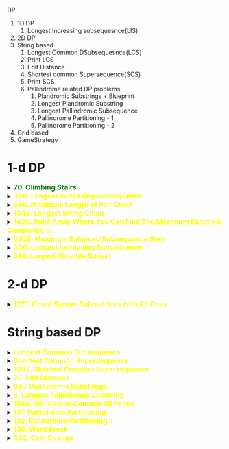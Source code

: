 DP

1. 1D DP
   1. Longest Increasing subsequesnce(LIS)
2. 2D DP
3. String based
   1. Longest Common DSubsequesnce(LCS)
   2. Print LCS
   3. Edit Distance
   4. Shortest common Supersequence(SCS)
   5. Print SCS
   6. Pallindrome related DP problems
      1. Plandromic Substrings + Blueprint
      2. Longest Plandromic Substring
      3. Longest Pallindromic Subsequence
      4. Pallindrome Partitioning - 1
      5. Pallindrome Partitioning - 2
4. Grid based
5. GameStrategy



# 1-d DP



<details id="70. Climbing Stairs">
<summary> 
<span style="color:green;font-size:16px;font-weight:bold">70. Climbing Stairs 
</span></summary>
You are climbing a staircase. It takes n steps to reach the top.

Each time you can either climb 1 or 2 steps. In how many distinct ways can you climb to the top?

 

Example 1:

Input: n = 2
Output: 2
Explanation: There are two ways to climb to the top.
1. 1 step + 1 step
2. 2 steps
Example 2:

Input: n = 3
Output: 3
Explanation: There are three ways to climb to the top.
1. 1 step + 1 step + 1 step
2. 1 step + 2 steps
3. 2 steps + 1 step
 

Constraints:

1 <= n <= 45


```java
// Bottom-up
class Solution {

    public int climbStairs(int n) {
        int[] dp = new int[n + 1];
        dp[0] = 1;
        dp[1] = 1;

        for (int i = 2; i < n + 1; i++) {
            dp[i] = dp[i - 1] + dp[i - 2];
        }
        return dp[n];
    }
}

```
```java
// Top down with memo[]
class Solution {

    public int climbStairs(int n) {
        int[] memo = new int[n + 1];
        Arrays.fill(memo, -1);
        // To reach n we can take 1 step from n-1 or 2 steps from n-2.
        return climbStairs(n - 1, memo) + climbStairs(n - 2, memo);
    }

    private int climbStairs(int n, int[] memo) {
        if (n < 0) return 0;
        if (n == 0 || n == 1) {
            memo[n] = 1;
            return memo[n];
        }
        if (memo[n] != -1) return memo[n];

        memo[n] = climbStairs(n - 1, memo) + climbStairs(n - 2, memo);
        return memo[n];
    }
}
```
</details>



<details id="300. Longest Increasing Subsequence">
<summary> 
<span style="color:yellow;font-size:16px;font-weight:bold">300. Longest Increasing Subsequence 
</span>
</summary>

https://leetcode.com/problems/longest-increasing-subsequence/description/


Given an integer array nums, return the length of the longest strictly increasing 
subsequence
.

 

Example 1:

Input: nums = [10,9,2,5,3,7,101,18]
Output: 4
Explanation: The longest increasing subsequence is [2,3,7,101], therefore the length is 4.
Example 2:

Input: nums = [0,1,0,3,2,3]
Output: 4
Example 3:

Input: nums = [7,7,7,7,7,7,7]
Output: 1
 

Constraints:

1 <= nums.length <= 2500
-104 <= nums[i] <= 104
 

Follow up: Can you come up with an algorithm that runs in O(n log(n)) time complexity?


```java
//Approach-1 (TopDown: Recur+Memo) 
//T.C : O(n*n)
class Solution {
    private int n;
    private int[][] t;

    public int lis(int[] nums, int prevIdx, int currIdx) {
        if (currIdx == n)
            return 0;

        if (prevIdx != -1 && t[prevIdx][currIdx] != -1)
            return t[prevIdx][currIdx];

        int taken = 0;
        if (prevIdx == -1 || nums[currIdx] > nums[prevIdx])
            taken = 1 + lis(nums, currIdx, currIdx + 1);

        int notTaken = lis(nums, prevIdx, currIdx + 1);

        if (prevIdx != -1)
            t[prevIdx][currIdx] = Math.max(taken, notTaken);

        return Math.max(taken, notTaken);
    }

    public int lengthOfLIS(int[] nums) {
        t = new int[2501][2501];
        for (int[] row : t) {
            Arrays.fill(row, -1);
        }

        n = nums.length;
        return lis(nums, -1, 0);
    }
}


//Approach-2 (Bottom Up)
//T.C : O(n^2)
class Solution {
    public int lengthOfLIS(int[] nums) {
        int n = nums.length;

        int[] t = new int[n];
        Arrays.fill(t,1);
    
        int maxLIS = 1;
        
        for(int i = 1; i < n; i++){
            for(int j = 0; j < i; j++){
                if(nums[j] < nums[i]) {
                    t[i] = Math.max(t[i], t[j] + 1);
                    maxLIS = Math.max(maxLIS, t[i]);
                }
            }
        }

        return maxLIS;
    }
}


//Approacj-4 (Using concept of Patience Sorting (O(nlogn))
//T.C : O(nlogn)
//S.C : O(n)
class Solution {
    public int lengthOfLIS(int[] nums) {
        int n = nums.length;
        List<Integer> sorted = new ArrayList<>();

        for (int i = 0; i < n; i++) {
            /*
                Why lower bound?
                We want an increasing subsequence, and hence
                we want to eliminate the duplicates as well.
                lower_bound returns the index of "next greater or equal to."
            */
            int index = binarySearch(sorted, nums[i]);

            if (index == sorted.size())
                sorted.add(nums[i]); // greatest: so insert it
            else
                sorted.set(index, nums[i]); // replace
        }

        return sorted.size();
    }

    private int binarySearch(List<Integer> sorted, int target) {
        int left = 0, right = sorted.size();
        int result = sorted.size();
        
        while (left < right) {
            int mid = left + (right - left) / 2;
            
            if (sorted.get(mid) < target) {
                left = mid + 1;
            } else {
                result = mid;
                right = mid;
            }
        }
        return result;
    }
}

	
//Approach-5 (Using same code of Leetcode-2926(Maximum Balanced Subsequence Sum) (YouTube - https://www.youtube.com/watch?v=JrG4tbq6efg)
//T.C : O(nlogn)
//S.C : O(n)
class Solution {
    public int lengthOfLIS(int[] nums) {
        int n = nums.length;
        TreeMap<Integer, Integer> mp = new TreeMap<>();
        int ans = 0;

        for (int i = 0; i < n; i++) {
            int len = 1;

            Integer key = mp.lowerKey(nums[i]);
            if (key != null) {
                len += mp.get(key);
            }

            mp.put(nums[i], Math.max(mp.getOrDefault(nums[i], 0), len));

            key = mp.higherKey(nums[i]);
            while (key != null && mp.get(key) <= len) {
                mp.remove(key);
                key = mp.higherKey(nums[i]);
            }

            ans = Math.max(ans, len);
        }

        return ans;
    }
}

```


</details>

<details id="646. Maximum Length of Pair Chain">
<summary> 
<span style="color:yellow;font-size:16px;font-weight:bold">646. Maximum Length of Pair Chain 
</span>
</summary>

https://leetcode.com/problems/maximum-length-of-pair-chain/description/


You are given an array of n pairs pairs where pairs[i] = [lefti, righti] and lefti < righti.

A pair p2 = [c, d] follows a pair p1 = [a, b] if b < c. A chain of pairs can be formed in this fashion.

Return the length longest chain which can be formed.

You do not need to use up all the given intervals. You can select pairs in any order.

 

Example 1:

Input: pairs = [[1,2],[2,3],[3,4]]
Output: 2
Explanation: The longest chain is [1,2] -> [3,4].
Example 2:

Input: pairs = [[1,2],[7,8],[4,5]]
Output: 3
Explanation: The longest chain is [1,2] -> [4,5] -> [7,8].
 

Constraints:

n == pairs.length
1 <= n <= 1000
-1000 <= lefti < righti <= 1000

```java
// Recursive + momo

class Solution {
    private int n;
    private int[][] memo = new int[1001][1001];

    private int lis(List<int[]> pairs, int prevIdx, int currIdx) {
        if (currIdx == n) return 0;

        if (prevIdx != -1 && memo[prevIdx][currIdx] != -1) {
            return memo[prevIdx][currIdx];
        }

        int taken = 0;
        if (prevIdx == -1 || pairs.get(currIdx)[0] > pairs.get(prevIdx)[1]) {
            taken = 1 + lis(pairs, currIdx, currIdx + 1);
        }

        int notTaken = lis(pairs, prevIdx, currIdx + 1);

        if (prevIdx != -1) {
            memo[prevIdx][currIdx] = Math.max(taken, notTaken);
        }

        return Math.max(taken, notTaken);
    }

    public int findLongestChain(int[][] pairs) {
        for (int[] row : memo) {
            Arrays.fill(row, -1);
        }
        n = pairs.length;
        Arrays.sort(pairs, (a, b) -> Integer.compare(a[0], b[0])); // Sorting pairs by first element
        return lis(Arrays.asList(pairs), -1, 0);
    }
}






// Bottomup

import java.util.Arrays;

class Solution {
    public int findLongestChain(int[][] pairs) {
        int n = pairs.length;
        Arrays.sort(pairs, (a, b) -> Integer.compare(a[0], b[0])); // Sorting pairs by first element
        
        int[] dp = new int[n];
        Arrays.fill(dp, 1); // Each pair can at least form a chain of length 1
        int maxLen = 1;

        for (int i = 1; i < n; i++) {
            for (int j = 0; j < i; j++) {
                if (pairs[j][1] < pairs[i][0]) {
                    dp[i] = Math.max(dp[i], dp[j] + 1);
                    maxLen = Math.max(maxLen, dp[i]);
                }
            }
        }

        return maxLen;
    }
}


```

</details>





<details id="1048. Longest String Chain">
<summary> 
<span style="color:yellow;font-size:16px;font-weight:bold">1048. Longest String Chain 
</span>
</summary>

https://leetcode.com/problems/longest-string-chain/description/

You are given an array of words where each word consists of lowercase English letters.

wordA is a predecessor of wordB if and only if we can insert exactly one letter anywhere in wordA without changing the order of the other characters to make it equal to wordB.

For example, "abc" is a predecessor of "abac", while "cba" is not a predecessor of "bcad".
A word chain is a sequence of words [word1, word2, ..., wordk] with k >= 1, where word1 is a predecessor of word2, word2 is a predecessor of word3, and so on. A single word is trivially a word chain with k == 1.

Return the length of the longest possible word chain with words chosen from the given list of words.

 

Example 1:

Input: words = ["a","b","ba","bca","bda","bdca"]
Output: 4
Explanation: One of the longest word chains is ["a","ba","bda","bdca"].
Example 2:

Input: words = ["xbc","pcxbcf","xb","cxbc","pcxbc"]
Output: 5
Explanation: All the words can be put in a word chain ["xb", "xbc", "cxbc", "pcxbc", "pcxbcf"].
Example 3:

Input: words = ["abcd","dbqca"]
Output: 1
Explanation: The trivial word chain ["abcd"] is one of the longest word chains.
["abcd","dbqca"] is not a valid word chain because the ordering of the letters is changed.
 

Constraints:

1 <= words.length <= 1000
1 <= words[i].length <= 16
words[i] only consists of lowercase English letters.

```java
//Approach-1 (Using Simple LIS recursion+memo) - We sort it in the beginning to get words ordered in ascending order based on length
//T.C : O(n*n*n)
class Solution {
    int n;
    int[][] t = new int[1001][1001];

    boolean predecessor(String prev, String curr) {
        int M = prev.length();
        int N = curr.length();

        if (M >= N || N - M != 1)
            return false;

        int i = 0, j = 0;
        while (i < M && j < N) {
            if (prev.charAt(i) == curr.charAt(j)) {
                i++;
            }
            j++;
        }
        return i == M;
    }

    int lis(String[] words, int prevIdx, int currIdx) {
        if (currIdx == n)
            return 0;

        if (prevIdx != -1 && t[prevIdx][currIdx] != -1)
            return t[prevIdx][currIdx];

        int taken = 0;
        if (prevIdx == -1 || predecessor(words[prevIdx], words[currIdx]))
            taken = 1 + lis(words, currIdx, currIdx + 1);

        int notTaken = lis(words, prevIdx, currIdx + 1);

        if (prevIdx != -1)
            t[prevIdx][currIdx] = Math.max(taken, notTaken);

        return Math.max(taken, notTaken);
    }

    int longestStrChain(String[] words) {
        for(int i = 0; i < 1000; i++) {
            for(int j = 0; j < 1000; j++) {
                t[i][j] = -1;
            }
        }
        
        n = words.length;
        Arrays.sort(words, (s1, s2) -> Integer.compare(s1.length(), s2.length())); 
        // You can select pairs in any order.
        return lis(words, -1, 0);
    }
}

//Approach-2 (Using Simple LIS Bottom Up) - We sort it in the beginning to get words ordered in ascending order based on length
//T.C : O(n*n*n)
class Solution {

    public int longestStrChain(String[] words) {
        int n = words.length;
        Arrays.sort(words, (s1, s2) -> Integer.compare(s1.length(), s2.length()));

        int[] t = new int[n];
        Arrays.fill(t, 1);
        int maxL = 1;

        for (int i = 0; i < n; i++) {
            for (int j = 0; j < i; j++) {

                if (predecessor(words[j], words[i])) {
                    t[i] = Math.max(t[i], t[j] + 1);
                    maxL = Math.max(maxL, t[i]);
                }
            }
        }

        return maxL;
    }
        
    public boolean predecessor(String prev, String curr) {
        int M = prev.length();
        int N = curr.length();

        if (M >= N || N - M != 1)
            return false;

        int i = 0, j = 0;
        while (i < M && j < N) {
            if (prev.charAt(i) == curr.charAt(j)) {
                i++;
            }
            j++;
        }
        return i == M;
    }

}

```

</details>


<details id="1420. Build Array Where You Can Find The Maximum Exactly K Comparisons">
<summary> 
<span style="color:yellow;font-size:16px;font-weight:bold">1420. Build Array Where You Can Find The Maximum Exactly K Comparisons 
</span>
</summary>
</details>







<details id="2926. Maximum Balanced Subsequence Sum">
<summary> 
<span style="color:yellow;font-size:16px;font-weight:bold">2926. Maximum Balanced Subsequence Sum 
</span>
</summary>


https://leetcode.com/problems/maximum-balanced-subsequence-sum/description/


You are given a 0-indexed integer array nums.

A subsequence of nums having length k and consisting of indices i0 < i1 < ... < ik-1 is balanced if the following holds:

nums[ij] - nums[ij-1] >= ij - ij-1, for every j in the range [1, k - 1].
A subsequence of nums having length 1 is considered balanced.

Return an integer denoting the maximum possible sum of elements in a balanced subsequence of nums.

A subsequence of an array is a new non-empty array that is formed from the original array by deleting some (possibly none) of the elements without disturbing the relative positions of the remaining elements.

 

Example 1:

Input: nums = [3,3,5,6]
Output: 14
Explanation: In this example, the subsequence [3,5,6] consisting of indices 0, 2, and 3 can be selected.
nums[2] - nums[0] >= 2 - 0.
nums[3] - nums[2] >= 3 - 2.
Hence, it is a balanced subsequence, and its sum is the maximum among the balanced subsequences of nums.
The subsequence consisting of indices 1, 2, and 3 is also valid.
It can be shown that it is not possible to get a balanced subsequence with a sum greater than 14.
Example 2:

Input: nums = [5,-1,-3,8]
Output: 13
Explanation: In this example, the subsequence [5,8] consisting of indices 0 and 3 can be selected.
nums[3] - nums[0] >= 3 - 0.
Hence, it is a balanced subsequence, and its sum is the maximum among the balanced subsequences of nums.
It can be shown that it is not possible to get a balanced subsequence with a sum greater than 13.
Example 3:

Input: nums = [-2,-1]
Output: -1
Explanation: In this example, the subsequence [-1] can be selected.
It is a balanced subsequence, and its sum is the maximum among the balanced subsequences of nums.



```java
//Approach-1 (Using LIS) - Recursion (TLE) ---> 316 / 345 testcases passed
//T.C : O(n^2) - prev index for every i
public class Solution {
    private Map<String, Long> memo = new HashMap<>();

    public long solve(int i, int prev, int[] nums) {
        if (i >= nums.length) {
            return 0;
        }

        String key = i + "_" + prev;
        if (memo.containsKey(key)) {
            return memo.get(key);
        }

        long taken = Integer.MIN_VALUE;

        if (prev == -1 || nums[i] - i >= nums[prev] - prev) {
            taken = nums[i] + solve(i + 1, i, nums);
        }

        long notTaken = solve(i + 1, prev, nums);
        long result = Math.max(taken, notTaken);
        memo.put(key, result);

        return result;
    }

    public long maxBalancedSubsequenceSum(int[] nums) {
        boolean allNegative = true;
        long maxEl = Integer.MIN_VALUE;
        memo.clear();

        for (int x : nums) {
            maxEl = Math.max(maxEl, x);
            if (x >= 0) {
                allNegative = false;
            }
        }

        if (allNegative) {
            return maxEl;
        }

        return solve(0, -1, nums);
    }
}



//Approach-2 (Using LIS Bottom Up) - TLE (341/345 Test cases passed)
//Time : O(n^2)
class Solution {
    public long maxBalancedSubsequenceSum(int[] nums) {
        int n = nums.length;
        
        int maxEl = Arrays.stream(nums).max().getAsInt();
        if(maxEl <= 0) {
            return maxEl;
        }

        long[] t = new long[n];
        for(int i = 0; i < n; i++) {
            t[i] = nums[i];
        }

        long maxSum = Integer.MIN_VALUE;
        for(int i = 0; i < n; i++) {
            for(int j = 0; j < i; j++) {
                if(nums[i] - i >= nums[j] - j) {
                    t[i] = Math.max(t[i], t[j] + nums[i]);
                    maxSum = Math.max(maxSum, t[i]);
                }
            }
        }

        return maxSum > maxEl ? maxSum : maxEl;
    }
}


//Approach-3 (Using Optimal LIS - Similar to Patience Sorting) - Accepted
//Time : O(nlogn)
class Solution {
    public long maxBalancedSubsequenceSum(int[] nums) {
        int n = nums.length;
        int [] arr = new int[n];
        for(int i = 0; i<n; i++){
            arr[i] = nums[i]-i;
        }
        TreeMap<Integer, Long> map = new TreeMap<>();
        long ans = Integer.MIN_VALUE;
        for(int i = 0; i<n; i++){
            if(nums[i]<=0){
                ans = Math.max(ans, nums[i]);
            }
            else{
                long temp = nums[i];
                if(map.floorKey(arr[i])!=null){
                    temp += map.get(map.floorKey(arr[i]));
                }
                while(map.ceilingKey(arr[i])!=null && map.get(map.ceilingKey(arr[i]))<temp){
                    map.remove(map.ceilingKey(arr[i]));
                }
                if(map.floorKey(arr[i])==null || map.get(map.floorKey(arr[i]))<temp){
                    map.put(arr[i], temp);
                }
                ans = Math.max(ans, temp);
            }
        }
        return ans;
    }
}

```
</details>








<details id="300. Longest Increasing Subsequence">
<summary> 
<span style="color:yellow;font-size:16px;font-weight:bold">300. Longest Increasing Subsequence 
</span>
</summary>

https://leetcode.com/problems/longest-increasing-subsequence/description/

Given an integer array nums, return the length of the longest strictly increasing 
subsequence
.

 

Example 1:

Input: nums = [10,9,2,5,3,7,101,18]
Output: 4
Explanation: The longest increasing subsequence is [2,3,7,101], therefore the length is 4.
Example 2:

Input: nums = [0,1,0,3,2,3]
Output: 4
Example 3:

Input: nums = [7,7,7,7,7,7,7]
Output: 1
 

Constraints:

1 <= nums.length <= 2500
-104 <= nums[i] <= 104
 

Follow up: Can you come up with an algorithm that runs in O(n log(n)) time complexity?

```java
//Approach-1 (TopDown: Recur+Memo) 
//T.C : O(n*n)
class Solution {
    private int n;
    private int[][] t;

    public int lis(int[] nums, int prevIdx, int currIdx) {
        if (currIdx == n)
            return 0;

        if (prevIdx != -1 && t[prevIdx][currIdx] != -1)
            return t[prevIdx][currIdx];

        int taken = 0;
        if (prevIdx == -1 || nums[currIdx] > nums[prevIdx])
            taken = 1 + lis(nums, currIdx, currIdx + 1);

        int notTaken = lis(nums, prevIdx, currIdx + 1);

        if (prevIdx != -1)
            t[prevIdx][currIdx] = Math.max(taken, notTaken);

        return Math.max(taken, notTaken);
    }

    public int lengthOfLIS(int[] nums) {
        t = new int[2501][2501];
        for (int[] row : t) {
            Arrays.fill(row, -1);
        }

        n = nums.length;
        return lis(nums, -1, 0);
    }
}


//Approach-2 (Bottom Up)
//T.C : O(n^2)
class Solution {
    public int lengthOfLIS(int[] nums) {
        int n = nums.length;

        int[] t = new int[n];
        Arrays.fill(t,1);
    
        int maxLIS = 1;
        
        for(int i = 1; i < n; i++){
            for(int j = 0; j < i; j++){
                if(nums[j] < nums[i]) {
                    t[i] = Math.max(t[i], t[j] + 1);
                    maxLIS = Math.max(maxLIS, t[i]);
                }
            }
        }

        return maxLIS;
    }
}


//Approacj-4 (Using concept of Patience Sorting (O(nlogn))
//T.C : O(nlogn)
//S.C : O(n)
class Solution {
    public int lengthOfLIS(int[] nums) {
        int n = nums.length;
        List<Integer> sorted = new ArrayList<>();

        for (int i = 0; i < n; i++) {
            /*
                Why lower bound?
                We want an increasing subsequence, and hence
                we want to eliminate the duplicates as well.
                lower_bound returns the index of "next greater or equal to."
            */
            int index = binarySearch(sorted, nums[i]);

            if (index == sorted.size())
                sorted.add(nums[i]); // greatest: so insert it
            else
                sorted.set(index, nums[i]); // replace
        }

        return sorted.size();
    }

    private int binarySearch(List<Integer> sorted, int target) {
        int left = 0, right = sorted.size();
        int result = sorted.size();
        
        while (left < right) {
            int mid = left + (right - left) / 2;
            
            if (sorted.get(mid) < target) {
                left = mid + 1;
            } else {
                result = mid;
                right = mid;
            }
        }
        return result;
    }
}

	
//Approach-5 (Using same code of Leetcode-2926(Maximum Balanced Subsequence Sum) (YouTube - https://www.youtube.com/watch?v=JrG4tbq6efg)
//T.C : O(nlogn)
//S.C : O(n)
class Solution {
    public int lengthOfLIS(int[] nums) {
        int n = nums.length;
        TreeMap<Integer, Integer> mp = new TreeMap<>();
        int ans = 0;

        for (int i = 0; i < n; i++) {
            int len = 1;

            Integer key = mp.lowerKey(nums[i]);
            if (key != null) {
                len += mp.get(key);
            }

            mp.put(nums[i], Math.max(mp.getOrDefault(nums[i], 0), len));

            key = mp.higherKey(nums[i]);
            while (key != null && mp.get(key) <= len) {
                mp.remove(key);
                key = mp.higherKey(nums[i]);
            }

            ans = Math.max(ans, len);
        }

        return ans;
    }
}
```
</details>







<details id="368. Largest Divisible Subset">
<summary> 
<span style="color:yellow;font-size:16px;font-weight:bold">368. Largest Divisible Subset 
</span>
</summary>

https://leetcode.com/problems/largest-divisible-subset/description/


Given a set of distinct positive integers nums, return the largest subset answer such that every pair (answer[i], answer[j]) of elements in this subset satisfies:

answer[i] % answer[j] == 0, or
answer[j] % answer[i] == 0
If there are multiple solutions, return any of them.

 

Example 1:

Input: nums = [1,2,3]
Output: [1,2]
Explanation: [1,3] is also accepted.
Example 2:

Input: nums = [1,2,4,8]
Output: [1,2,4,8]
 

Constraints:

1 <= nums.length <= 1000
1 <= nums[i] <= 2 * 109
All the integers in nums are unique.

```java
//Approach-1 (Using Brute Force same as LIS)
//T.C : O(2^n) without memoization
//S.C : O(n)
public class Solution {

    public List<Integer> largestDivisibleSubset(int[] nums) {
        Arrays.sort(nums);

        List<Integer> result = new ArrayList<>();
        List<Integer> temp = new ArrayList<>();

        generate(0, nums, result, temp, -1);

        return result;
    }

    private void generate(int idx, int[] nums, List<Integer> result, List<Integer> temp, int prev) {
        if (idx >= nums.length) {
            if (temp.size() > result.size()) {
                result.clear();
                result.addAll(temp);
            }
            return;
        }

        if (prev == -1 || nums[idx] % prev == 0) {
            temp.add(nums[idx]);
            generate(idx + 1, nums, result, temp, nums[idx]);
            temp.remove(temp.size() - 1);
        }

        generate(idx + 1, nums, result, temp, prev);
    }
}


//Approach-2 (Using Bottom Up same as LIS) - Just need to keep track of how to print LIS
//T.C : O(n^2)
//S.C : O(n)
public class Solution {

    public List<Integer> largestDivisibleSubset(int[] nums) {
        Arrays.sort(nums);

        int n = nums.length;
        int[] t = new int[n];
        Arrays.fill(t, 1);

        int[] prevIdx = new int[n];
        Arrays.fill(prevIdx, -1);

        int lastChosenIndex = 0;
        int maxL = 1;

        for (int i = 0; i < n; i++) {
            for (int j = 0; j < i; j++) {
                if (nums[i] % nums[j] == 0) {
                    if (t[i] < t[j] + 1) {
                        t[i] = t[j] + 1;
                        prevIdx[i] = j;
                    }

                    if (t[i] > maxL) {
                        maxL = t[i];
                        lastChosenIndex = i;
                    }
                }
            }
        }

        List<Integer> result = new ArrayList<>();
        while (lastChosenIndex >= 0) {
            result.add(nums[lastChosenIndex]);
            lastChosenIndex = prevIdx[lastChosenIndex];
        }

        return result;
    }
}

```

</details>

# 2-d DP





<details id="1277. Count Square Submatrices with All Ones">
<summary> 
<span style="color:yellow;font-size:16px;font-weight:bold">1277. Count Square Submatrices with All Ones 
</span>
</summary>

https://leetcode.com/problems/count-square-submatrices-with-all-ones/description/?envType=daily-question&envId=2024-10-27

    Given a m * n matrix of ones and zeros, return how many square submatrices have all ones.

    

    Example 1:

    Input: matrix =
    [
    [0,1,1,1],
    [1,1,1,1],
    [0,1,1,1]
    ]
    Output: 15
    Explanation: 
    There are 10 squares of side 1.
    There are 4 squares of side 2.
    There is  1 square of side 3.
    Total number of squares = 10 + 4 + 1 = 15.
    Example 2:

    Input: matrix = 
    [
    [1,0,1],
    [1,1,0],
    [1,1,0]
    ]
    Output: 7
    Explanation: 
    There are 6 squares of side 1.  
    There is 1 square of side 2. 
    Total number of squares = 6 + 1 = 7.
    

    Constraints:

    1 <= arr.length <= 300
    1 <= arr[0].length <= 300
    0 <= arr[i][j] <= 1


```java
class Solution {
    public int countSquares(int[][] matrix) {
        int count = 0;
        int m = matrix.length;
        int n = matrix[0].length;
        int[][] dp = new int[m][n];
        for (int[] d : dp)
            Arrays.fill(d, -1);

        for (int i = 0; i < m; i++) {
            for (int j = 0; j < n; j++) {
                count += solve(i, j, matrix, dp);
            }
        }
        return count;
    }

    private int solve(int r, int j, int[][] matrix, int[][] dp) {
        if (r >= matrix.length || j >= matrix[0].length || matrix[r][j] == 0)
            return 0;
        if (dp[r][j] != -1)
            return dp[r][j];
        int right = solve(r + 1, j, matrix, dp);
        int diagonal = solve(r + 1, j + 1, matrix, dp);
        int bottom = solve(r, j + 1, matrix, dp);
        return dp[r][j] = 1 + Math.min(right, Math.min(diagonal, bottom));
    }
}

```

</details>
















































# String based DP






<details id="Longest Common Subsequence">
<summary> 
<span style="color:yellow;font-size:16px;font-weight:bold">Longest Common Subsequence 
</span>
</summary>

https://www.geeksforgeeks.org/printing-longest-common-subsequence/

Printing Longest Common Subsequence
Last Updated : 26 Oct, 2023
Given two sequences, print the longest subsequence present in both of them.

Examples: 

LCS for input Sequences “ABCDGH” and “AEDFHR” is “ADH” of length 3. 
LCS for input Sequences “AGGTAB” and “GXTXAYB” is “GTAB” of length 4.
We have discussed Longest Common Subsequence (LCS) problem in a previous post. The function discussed there was mainly to find the length of LCS. To find length of LCS, a 2D table L[][] was constructed. In this post, the function to construct and print LCS is discussed.

Following is detailed algorithm to print the LCS. It uses the same 2D table L[][].

Construct L[m+1][n+1] using the steps discussed in previous post.
The value L[m][n] contains length of LCS. Create a character array lcs[] of length equal to the length of lcs plus 1 (one extra to store \0).
Traverse the 2D array starting from L[m][n]. Do following for every cell L[i][j] 
If characters (in X and Y) corresponding to L[i][j] are same (Or X[i-1] == Y[j-1]), then include this character as part of LCS. 
Else compare values of L[i-1][j] and L[i][j-1] and go in direction of greater value.
The following table (taken from Wiki) shows steps (highlighted) followed by the above algorithm.

```java
//Using LCS code
//T.C : O(m*n)
//S.C : O(m*n)
public class Solution {
    public void printLongestCommonSubsequence(String s1, String s2) {
        int m = s1.length();
        int n = s2.length();

        int[][] t = new int[m + 1][n + 1];

        // first row and first column will be 0
        for (int row = 0; row < m + 1; row++) {
            t[row][0] = 0;
        }

        for (int col = 0; col < n + 1; col++) {
            t[0][col] = 0;
        }

        for (int i = 1; i < m + 1; i++) {
            for (int j = 1; j < n + 1; j++) {
                if (s1.charAt(i - 1) == s2.charAt(j - 1)) {
                    t[i][j] = 1 + t[i - 1][j - 1];
                } else {
                    t[i][j] = Math.max(t[i - 1][j], t[i][j - 1]);
                }
            }
        }

        StringBuilder lcs = new StringBuilder();

        int i = m, j = n;

        while (i > 0 && j > 0) {
            if (s1.charAt(i - 1) == s2.charAt(j - 1)) {
                lcs.append(s1.charAt(i - 1));
                i--;
                j--;
            } else {
                if (t[i - 1][j] > t[i][j - 1]) {
                    i--;
                } else {
                    j--;
                }
            }
        }

        System.out.println(lcs.reverse().toString());
    }
}
```

</details>



<details id="Shortest Common Supersequence">
<summary> 
<span style="color:yellow;font-size:16px;font-weight:bold">Shortest Common Supersequence 
</span>
</summary>

https://www.geeksforgeeks.org/problems/shortest-common-supersequence0322/1

Given two strings X and Y of lengths m and n respectively, find the length of the smallest string which has both, X and Y as its sub-sequences.
Note: X and Y can have both uppercase and lowercase letters.

Example 1

Input:
X = abcd, Y = xycd
Output: 6
Explanation: Shortest Common Supersequence
would be abxycd which is of length 6 and
has both the strings as its subsequences.
Example 2

Input:
X = efgh, Y = jghi
Output: 6
Explanation: Shortest Common Supersequence
would be ejfghi which is of length 6 and
has both the strings as its subsequences.
Your Task:
You don't have to take any input or print anything. Your task is to complete shortestCommonSupersequence() function that takes X, Y, m, and n as arguments and returns the length of the required string.

Expected Time Complexity: O(Length(X) * Length(Y)).
Expected Auxiliary Space: O(Length(X) * Length(Y)).

Constraints:
1<= |X|, |Y| <= 100


```java
// Approach-1 (Recursion + Memoization)
// T.C : O(m*n)
// S.C : O(m*n)
class Solution {
    int[][] t;

    public int solve(String s1, String s2, int m, int n) {
        if (m == 0 || n == 0) {
            return m + n;
        }

        if (t[m][n] != -1) {
            return t[m][n];
        }

        if (s1.charAt(m - 1) == s2.charAt(n - 1)) {
            return t[m][n] = 1 + solve(s1, s2, m - 1, n - 1);
        } else {
            return t[m][n] = 1 + Math.min(solve(s1, s2, m - 1, n), solve(s1, s2, m, n - 1));
        }
    }

    // Function to find length of shortest common supersequence of two strings.
    public int shortestCommonSupersequence(String s1, String s2, int m, int n) {
        t = new int[m + 1][n + 1];
        for (int[] row : t) {
            Arrays.fill(row, -1);
        }
        return solve(s1, s2, m, n);
    }
}

// Approach-2 (Bottom Up)
// T.C : O(m*n)
// S.C : O(m*n)
class Solution2 {
    // Function to find length of shortest common supersequence of two strings.
    public int shortestCommonSupersequence(String s1, String s2, int m, int n) {
        int[][] t = new int[m + 1][n + 1];

        for (int i = 0; i < m + 1; i++) {
            for (int j = 0; j < n + 1; j++) {
                if (i == 0 || j == 0) {
                    t[i][j] = i + j;
                } else if (s1.charAt(i - 1) == s2.charAt(j - 1)) {
                    t[i][j] = 1 + t[i - 1][j - 1];
                } else {
                    t[i][j] = 1 + Math.min(t[i - 1][j], t[i][j - 1]);
                }
            }
        }

        return t[m][n];
    }
}

// Approach-3 (Using LCS Code)
// You need to write the common letters only once and then write remaining letters of s1 and s2
// T.C : O(m*n)
// S.C : O(m*n)
class Solution3 {
    // Function to find length of shortest common supersequence of two strings.
    public int shortestCommonSupersequence(String s1, String s2, int m, int n) {
        int[][] t = new int[m + 1][n + 1];

        for (int i = 0; i < m + 1; i++) {
            for (int j = 0; j < n + 1; j++) {
                if (i == 0 || j == 0)
                    t[i][j] = 0;
                else if (s1.charAt(i - 1) == s2.charAt(j - 1))
                    t[i][j] = 1 + t[i - 1][j - 1];
                else
                    t[i][j] = Math.max(t[i - 1][j], t[i][j - 1]);
            }
        }

        int LCS = t[m][n];

        int letters_from_s1 = m - LCS;
        int letters_from_s2 = n - LCS;

        return LCS + letters_from_s1 + letters_from_s2;
    }
}

```
</details>





<details id="1092. Shortest Common Supersequence ">
<summary> 
<span style="color:yellow;font-size:16px;font-weight:bold">1092. Shortest Common Supersequence  
</span>
</summary>

https://leetcode.com/problems/shortest-common-supersequence/description/


Given two strings str1 and str2, return the shortest string that has both str1 and str2 as subsequences. If there are multiple valid strings, return any of them.

A string s is a subsequence of string t if deleting some number of characters from t (possibly 0) results in the string s.

 

Example 1:

Input: str1 = "abac", str2 = "cab"
Output: "cabac"
Explanation: 
str1 = "abac" is a subsequence of "cabac" because we can delete the first "c".
str2 = "cab" is a subsequence of "cabac" because we can delete the last "ac".
The answer provided is the shortest such string that satisfies these properties.
Example 2:

Input: str1 = "aaaaaaaa", str2 = "aaaaaaaa"
Output: "aaaaaaaa"
 

Constraints:

1 <= str1.length, str2.length <= 1000
str1 and str2 consist of lowercase English letters.

```java

//T.C : O(m*n)
//S.C : O(m*n)
class Solution {
    public String shortestCommonSupersequence(String str1, String str2) {
        int m=str1.length();
        int n=str2.length();
        int[][] dp=new int[m+1][n+1];

        // Making the first column as 0
        for(int i=0;i<=m;i++){
            dp[i][0]=i;
        }

        // Making the first row as 0
        for(int i=0;i<=n;i++){
            dp[0][i]=i;
        }

        for(int i=1;i<=m;i++){
            for(int j=1;j<=n;j++){
                if(str1.charAt(i-1) == str2.charAt(j-1)){
                    dp[i][j] = 1 + dp[i-1][j-1];
                }else{
                    dp[i][j]= 1 + Math.min(dp[i][j-1],dp[i-1][j]) ;
                }
            }
        }

        StringBuilder commonSuperSeq = new StringBuilder();
        int i = m, j = n;

        while (i > 0 && j > 0) {
            if (str1.charAt(i - 1) == str2.charAt(j - 1)) {
                commonSuperSeq.append(str1.charAt(i - 1));
                i--;
                j--;
            } else if (dp[i - 1][j] < dp[i][j - 1]) {
                commonSuperSeq.append(str1.charAt(i - 1));
                i--;
            } else {
                commonSuperSeq.append(str2.charAt(j - 1));
                j--;
            }
        }

        while (i > 0) {
            commonSuperSeq.append(str1.charAt(i - 1));
            i--;
        }
        while (j > 0) {
            commonSuperSeq.append(str2.charAt(j - 1));
            j--;
        }

        return commonSuperSeq.reverse().toString();
    }
}
```
</details>


<details id="72. Edit Distance">
<summary> 
<span style="color:yellow;font-size:16px;font-weight:bold">72. Edit Distance 
</span>
</summary>

https://leetcode.com/problems/edit-distance/description/

Given two strings word1 and word2, return the minimum number of operations required to convert word1 to word2.

You have the following three operations permitted on a word:

Insert a character
Delete a character
Replace a character
 

Example 1:

Input: word1 = "horse", word2 = "ros"
Output: 3
Explanation: 
horse -> rorse (replace 'h' with 'r')
rorse -> rose (remove 'r')
rose -> ros (remove 'e')
Example 2:

Input: word1 = "intention", word2 = "execution"
Output: 5
Explanation: 
intention -> inention (remove 't')
inention -> enention (replace 'i' with 'e')
enention -> exention (replace 'n' with 'x')
exention -> exection (replace 'n' with 'c')
exection -> execution (insert 'u')
 

Constraints:

0 <= word1.length, word2.length <= 500
word1 and word2 consist of lowercase English letters.



```java

/// Recursion (Not accepted)
class Solution {
    public int minDistance(String word1, String word2) {
        return minEditDist(word1, word2, word1.length() - 1, word2.length() - 1);
    }

    private int minEditDist(String word1, String word2, int i, int j) {
        if (i < 0 && j < 0)
            return 0;

        if (i < 0)
            return j+1;

        if (j < 0)
            return i+1;

        if(word1.charAt(i) == word2.charAt(j))
            return minEditDist(word1, word2, i - 1, j - 1);

        int insert = minEditDist(word1, word2, i, j - 1);
        int delete = minEditDist(word1, word2, i - 1, j);
        int replace = minEditDist(word1, word2, i - 1, j - 1);
        return 1 + Math.min(insert, Math.min(delete, replace));
    }
}
```


```java
// Recursive + memoized (accepted)
class Solution {
    public int minDistance(String word1, String word2) {
        int[][] dp=new int[word1.length()+1][word2.length() + 1];
        for(int[] array:dp)Arrays.fill(array, -1);

        return minEditDist(word1, word2, word1.length() - 1, word2.length() - 1, dp);
    }

    private int minEditDist(String word1, String word2, int i, int j, int[][] dp) {

        if (i < 0)
            return j+1;

        if (j < 0)
            return i+1;
        
        if(dp[i][j]!=-1)return dp[i][j];

        if(word1.charAt(i) == word2.charAt(j))
            return dp[i][j]= minEditDist(word1, word2, i - 1, j - 1, dp);

        int insert = minEditDist(word1, word2, i, j - 1, dp);
        int delete = minEditDist(word1, word2, i - 1, j , dp);
        int replace = minEditDist(word1, word2, i - 1, j - 1, dp);
        return  dp[i][j]= 1 + Math.min(insert, Math.min(delete, replace));
    }
}
```


```java
// Bootom-up
class Solution {
    public int minDistance(String word1, String word2) {
        int m = word1.length();
        int n = word2.length();
        int[][] dp = new int[m + 1][n + 1];

        for(int i=0;i<=m;i++){
            dp[i][0]=i;
        }
        for(int i=0;i<=n;i++){
            dp[0][i]=i;
        }
        for (int i = 1; i <= m; i++) {
            for (int j = 1; j <= n; j++) {
                // Same charaacter requires no additional operation
                if (word1.charAt(i - 1) == word2.charAt(j - 1)) {
                    dp[i][j] = dp[i - 1][j - 1];
                } else {
                    // Check for all the operation
                    dp[i][j] = 1 + Math.min(dp[i - 1][j - 1], Math.min(dp[i - 1][j], dp[i][j - 1]));
                }
            }
        }
        return dp[m][n];
    }
}
```




</details>




<details id="647. Palindromic Substrings">
<summary> 
<span style="color:yellow;font-size:16px;font-weight:bold">647. Palindromic Substrings 
</span>
</summary>

https://leetcode.com/problems/palindromic-substrings/description/

Given a string s, return the number of palindromic substrings in it.

A string is a palindrome when it reads the same backward as forward.

A substring is a contiguous sequence of characters within the string.

 

Example 1:

Input: s = "abc"
Output: 3
Explanation: Three palindromic strings: "a", "b", "c".
Example 2:

Input: s = "aaa"
Output: 6
Explanation: Six palindromic strings: "a", "a", "a", "aa", "aa", "aaa".
 

Constraints:

1 <= s.length <= 1000
s consists of lowercase English letters.

```java
// Approach-1 (Simply check all substrings possible)
// T.C : O(n^3)
// S.C : O(1)
class Solution1 {
    public boolean check(String s, int i, int j) {
        if (i >= j) {
            return true;
        }

        if (s.charAt(i) == s.charAt(j)) {
            return check(s, i + 1, j - 1);
        }

        return false;
    }

    public int countSubstrings(String s) {
        int n = s.length();

        int count = 0;
        for (int i = 0; i < n; i++) {
            for (int j = i; j < n; j++) { // check all possible substrings
                if (check(s, i, j)) {
                    count++;
                }
            }
        }

        return count;
    }
}

// Approach-2 (Memoize the approach above)
// T.C : O(n^2) - Every subproblem is being computed only once and after that, it's being reused
// S.C : O(n^2)
class Solution {
    int[][] t;

    public boolean check(String s, int i, int j) {
        if (i >= j) {
            return true;
        }

        if (t[i][j] != -1) {
            return t[i][j] == 1;
        }

        if (s.charAt(i) == s.charAt(j)) {
            boolean val = check(s, i+1, j-1);
            if(val == true)
                t[i][j] = 1;
            else
                t[i][j] = 0;
            return val;
        }

        t[i][j] = 0;
        return false;
    }

    public int countSubstrings(String s) {
        int n = s.length();
        t = new int[n][n];
        for (int[] row : t) {
            Arrays.fill(row, -1);
        }

        int count = 0;
        for (int i = 0; i < n; i++) {
            for (int j = i; j < n; j++) { // check all possible substrings
                if (check(s, i, j)) {
                    count++;
                }
            }
        }

        return count;
    }
}


// Approach-3 (Bottom Up - My Favourite Blueprint of Palindrome Questions)
// T.C : O(n^2)
// S.C : O(n^2)
class Solution3 {
    public int countSubstrings(String s) {
        int n = s.length();
        boolean[][] t = new boolean[n][n];

        int count = 0;

        for (int L = 1; L <= n; L++) {
            for (int i = 0; i + L <= n; i++) {
                int j = i + L - 1;

                if (i == j) {
                    t[i][i] = true; // Single characters are palindrome
                } else if (i + 1 == j) {
                    t[i][j] = (s.charAt(i) == s.charAt(j)); // Strings of 2 Length
                } else {
                    t[i][j] = (s.charAt(i) == s.charAt(j) && t[i + 1][j - 1]);
                }

                if (t[i][j]) {
                    count++;
                }
            }
        }

        return count;
    }
}


// Approach-4 (Smart approach)
// T.C : O(n^2)
// S.C : O(1)
class Solution4 {
    private int count = 0;

    private void check(String s, int i, int j, int n) {
        while (i >= 0 && j < n && s.charAt(i) == s.charAt(j)) {
            count++;
            i--; // expanding from center
            j++; // expanding from center
        }
    }

    public int countSubstrings(String s) {
        int n = s.length();
        count = 0;

        /*
         * Every single character in the string is a center for possible odd-length
         * palindromes: check(s, i, i); Every pair of consecutive characters in the
         * string is a center for possible even-length palindromes: check(s, i, i+1);
         */
        for (int i = 0; i < n; i++) {
            check(s, i, i, n);
            check(s, i, i + 1, n);
        }
        return count;
    }
}
```
</details>






<details id="5. Longest Palindromic Substring">
<summary> 
<span style="color:yellow;font-size:16px;font-weight:bold">5. Longest Palindromic Substring 
</span>
</summary>

https://leetcode.com/problems/longest-palindromic-substring/description/

Given a string s, return the longest 
palindromic
 
substring
 in s.

 

Example 1:

Input: s = "babad"
Output: "bab"
Explanation: "aba" is also a valid answer.
Example 2:

Input: s = "cbbd"
Output: "bb"
 

Constraints:

1 <= s.length <= 1000
s consist of only digits and English letters.

```java
//Approach 1 - Recursion + Memoization
//T.C : O(n^2) - Because the AMortized Time Complexity of solve() will become 1 due to memoization.
//S.C : O(n^2)
public class Solution {
    private int[][] t;

    public String longestPalindrome(String s) {
        int n = s.length();
        int maxlen = Integer.MIN_VALUE;
        int startingIndex = 0;
        t = new int[n][n];
        for (int i = 0; i < n; i++) {
            Arrays.fill(t[i], -1);
        }

        for (int i = 0; i < n; i++) {
            for (int j = i; j < n; j++) {
                if (solve(s, i, j) && j - i + 1 > maxlen) {
                    startingIndex = i;
                    maxlen = j - i + 1;
                }
            }
        }

        return s.substring(startingIndex, startingIndex + maxlen);
    }

    private boolean solve(String s, int l, int r) {
        if (l >= r) {
            return true;
        }

        if (t[l][r] != -1) {
            return t[l][r] == 1;
        }

        if (s.charAt(l) == s.charAt(r)) {
            t[l][r] = solve(s, l + 1, r - 1) ? 1 : 0;
        } else {
            t[l][r] = 0;
        }

        return t[l][r] == 1;
    }
}

```

```java
//Approach 2 - Looping simply in solve()
//T.C : O(n^3)
public class Solution {
    private boolean solve(String s, int l, int r) {
        while (l <= r) {
            if (s.charAt(l) != s.charAt(r))
                return false;
            l++;
            r--;
        }
        return true;
    }

    public String longestPalindrome(String s) {
        int n = s.length();
        int maxlen = Integer.MIN_VALUE;
        int startingIndex = 0;

        for (int i = 0; i < n; i++) {
            for (int j = i; j < n; j++) {
                if (solve(s, i, j)) {
                    if (j - i + 1 > maxlen) {
                        startingIndex = i;
                        maxlen = j - i + 1;
                    }
                }
            }
        }

        return s.substring(startingIndex, startingIndex + maxlen);
    }
}

```



```java


// Bottom up O(n^2)
class Solution {
    public String longestPalindrome(String s) {
        int m = s.length();
        // isPalindrome[i][j] signifies if the substring starting from i ending at j,
        // both inclusive is a palindrome.
        boolean[][] isPalindrome = new boolean[m][m];
        String maxLengthPalindrome = "";
        for (int L = 1; L <= m; L++) {
            for (int i = 0; i + L - 1 < m; i++) {
                int j = i + L - 1;

                // 1 length string is always palindrome
                if (i == j)
                    isPalindrome[i][j] = true;

                // 2 length strings
                else if (i + 1 == j)
                    isPalindrome[i][j] = s.charAt(i) == s.charAt(j);

                else {
                    isPalindrome[i][j] = s.charAt(i) == s.charAt(j) && isPalindrome[i + 1][j - 1];
                }

                if (isPalindrome[i][j] && L>maxLengthPalindrome.length()) {
                    maxLengthPalindrome = s.substring(i,j+1);
                }
            }
        }
        return maxLengthPalindrome;
    }
}

```
</details>













<details id="1584. Min Cost to Connect All Points">
<summary> 
<span style="color:yellow;font-size:16px;font-weight:bold">1584. Min Cost to Connect All Points 
</span>
</summary>

https://leetcode.com/problems/minimum-insertion-steps-to-make-a-string-palindrome/description/

Given a string s. In one step you can insert any character at any index of the string.

Return the minimum number of steps to make s palindrome.

A Palindrome String is one that reads the same backward as well as forward.

 

Example 1:

Input: s = "zzazz"
Output: 0
Explanation: The string "zzazz" is already palindrome we do not need any insertions.
Example 2:

Input: s = "mbadm"
Output: 2
Explanation: String can be "mbdadbm" or "mdbabdm".
Example 3:

Input: s = "leetcode"
Output: 5
Explanation: Inserting 5 characters the string becomes "leetcodocteel".
 

Constraints:

1 <= s.length <= 500
s consists of lowercase English letters.


```java
//Approach-1 (Recur + Memo - Using Straight Forward Pallindromic Property)
//T.C : O(n*n)
//S.C : O(n*n)
class Solution {
    private int[][] t;

    private int solve(int i, int j, String s) {
        if (i >= j)
            return 0;

        if (t[i][j] != -1)
            return t[i][j];

        if (s.charAt(i) == s.charAt(j))
            return t[i][j] = solve(i + 1, j - 1, s);

        return t[i][j] = 1 + Math.min(solve(i, j - 1, s), solve(i + 1, j, s));
    }

    public int minInsertions(String s) {
        int n = s.length();
        t = new int[n][n];

        for (int[] row : t)
            Arrays.fill(row, -1);

        return solve(0, n - 1, s);
    }
}




//Approach-2 (Bottom Up - Using my favourite Palindrome Blue Print)
//T.C : O(n*n)
//S.C : O(n*n)
class Solution {
    public int minInsertions(String s) {
        int n = s.length();
        int[][] dp = new int[n][n];
        // State: dp[i][j] = min insertion to make s[i..j] a palindrome
        
        for (int L = 2; L <= n; L++) {
            for (int i = 0; i < n - L + 1; i++) {
                int j = i + L - 1;
                if (s.charAt(i) == s.charAt(j)) {
                    dp[i][j] = dp[i + 1][j - 1];
                } else {
                    dp[i][j] = 1 + Math.min(dp[i + 1][j], dp[i][j - 1]);
                }
            }
        }
        
        return dp[0][n - 1];
    }
}




//Approach-3 (Using LCS)
//T.C : O(n*n)
//S.C : O(n*n)
class Solution {
    private int[][] t;

    private int LCS(String s1, String s2, int m, int n) {
        if (m == 0 || n == 0) {
            return t[m][n] = 0;
        }

        if (t[m][n] != -1) {
            return t[m][n];
        }

        if (s1.charAt(m - 1) == s2.charAt(n - 1)) {
            return t[m][n] = 1 + LCS(s1, s2, m - 1, n - 1);
        }

        return t[m][n] = Math.max(LCS(s1, s2, m, n - 1), LCS(s1, s2, m - 1, n));
    }

    public int minInsertions(String s) {
        int m = s.length();
        t = new int[m + 1][m + 1];
        for (int[] row : t) {
            Arrays.fill(row, -1);
        }

        String temp = new StringBuilder(s).reverse().toString();
        int lcs_length = LCS(s, temp, m, m);

        return m - lcs_length;
    }
}
```
</details>




<details id="131. Palindrome Partitioning">
<summary> 
<span style="color:yellow;font-size:16px;font-weight:bold">131. Palindrome Partitioning 
</span>
</summary>

https://leetcode.com/problems/palindrome-partitioning/description/

Given a string s, partition s such that every 
substring
 of the partition is a 
palindrome
. Return all possible palindrome partitioning of s.

 

Example 1:

Input: s = "aab"
Output: [["a","a","b"],["aa","b"]]
Example 2:

Input: s = "a"
Output: [["a"]]
 

Constraints:

1 <= s.length <= 16
s contains only lowercase English letters.

```java
//Approach-1 (Using Bakctracking Khandani Template)
//Whenever a question asks for "Generating all possible" something, think about Backtracking once
//T.C : O(n * 2^n) - For a string of length n, there are 2^(𝑛 − 1) potential ways to partition it (since each position can either be a cut or not). and we also check palindrome O(n)
//S.C : O(n * 2^n) - Number of partitions * their length
class Solution {
    private int n;
    
    private boolean isPalindrome(String s, int l, int r) {
        while (l < r) {
            if (s.charAt(l) != s.charAt(r))
                return false;
            l++;
            r--;
        }
        return true;
    }
    
    private void backtrack(String s, int idx, List<String> curr, List<List<String>> result) {
        if (idx == n) {
            result.add(new ArrayList<>(curr));
            return;
        }
        
        for (int i = idx; i < n; i++) {
            if (isPalindrome(s, idx, i)) {
                curr.add(s.substring(idx, i + 1));
                backtrack(s, i + 1, curr, result);
                curr.remove(curr.size() - 1);
            }
        }
    }
    
    public List<List<String>> partition(String s) {
        n = s.length();
        List<List<String>> result = new ArrayList<>();
        List<String> curr = new ArrayList<>();
        
        backtrack(s, 0, curr, result);
        
        return result;
    }
}


//Approach-2 (Using DP + Backtracking)
//T.C : O(2^n)
//S.C : O(n^2)
class Solution {
    public void solve(String s, int i, List<String> currPartition, boolean[][] t, List<List<String>> result) {
        if (i == s.length()) {
            result.add(new ArrayList<>(currPartition));
            return;
        }

        for (int j = i; j < s.length(); j++) {
            if (t[i][j]) { // palindrome
                currPartition.add(s.substring(i, j + 1));
                solve(s, j + 1, currPartition, t, result);
                currPartition.remove(currPartition.size() - 1);
            }
        }
    }

    public List<List<String>> partition(String s) {
        int n = s.length();
        boolean[][] t = new boolean[n][n];

        // Initialize the DP table for palindromic substrings
        // t[i][j] = true -> s[i...j] is a palindrome

        for (int i = 0; i < n; ++i) {
            t[i][i] = true; // substring of a single character is always a palindrome
        }

        for (int L = 2; L <= n; ++L) {
            for (int i = 0; i < n - L + 1; ++i) {
                int j = i + L - 1;
                if (s.charAt(i) == s.charAt(j)) {
                    if (L == 2) {
                        t[i][j] = true;
                    } else {
                        t[i][j] = t[i + 1][j - 1];
                    }
                }
            }
        }

        List<List<String>> result = new ArrayList<>();
        List<String> currPartition = new ArrayList<>();
        solve(s, 0, currPartition, t, result);

        return result;
    }
}

```



</details>




<details id="132. Palindrome Partitioning II">
<summary> 
<span style="color:yellow;font-size:16px;font-weight:bold">132. Palindrome Partitioning II 
</span>
</summary>

https://leetcode.com/problems/palindrome-partitioning-ii/description/

Given a string s, partition s such that every 
substring
 of the partition is a 
palindrome
.

Return the minimum cuts needed for a palindrome partitioning of s.

 

Example 1:

Input: s = "aab"
Output: 1
Explanation: The palindrome partitioning ["aa","b"] could be produced using 1 cut.
Example 2:

Input: s = "a"
Output: 0
Example 3:

Input: s = "ab"
Output: 1
 

Constraints:

1 <= s.length <= 2000
s consists of lowercase English letters only.


```java
//Approach-1 (Recursion + Memoization) - (TLE)
//T.C : O(n^3)
//S.C : O(n^2)
class Solution {
    private int[][] dp;

    private boolean isPalindrome(String s, int i, int j) {
        while (i < j) {
            if (s.charAt(i) != s.charAt(j)) {
                return false;
            }
            i++;
            j--;
        }
        return true;
    }

    private int solve(String s, int i, int j) {
        if (i >= j) {
            return 0;
        }
        if (dp[i][j] != -1) {
            return dp[i][j];
        }
        
        if (isPalindrome(s, i, j)) {
            return dp[i][j] = 0;
        }

        int minCuts = Integer.MAX_VALUE;
        for (int k = i; k <= j - 1; k++) {
            int temp = 1 + solve(s, i, k) + solve(s, k + 1, j);
            minCuts = Math.min(minCuts, temp);
        }

        return dp[i][j] = minCuts;
    }

    public int minCut(String s) {
        int n = s.length();
        dp = new int[n][n];

        // Initialize the dp array to -1
        for (int[] row : dp) {
            Arrays.fill(row, -1);
        }

        return solve(s, 0, n - 1);
    }
}


//Approach-2 (Bottom-Up) : Accepted
//T.C : O(n^2)
//S.C : O(n^2)
class Solution {
    public int solve(String s) {
        int n = s.length();
        int[] t = new int[n];
        boolean[][] P = new boolean[n][n];

        // Length = 1 substrings are always palindromes
        for (int i = 0; i < n; i++) {
            P[i][i] = true;
        }

        // Length = 2+ substrings
        for (int L = 2; L <= n; L++) {
            for (int i = 0; i < n - L + 1; i++) {
                int j = i + L - 1;

                if (L == 2) {
                    P[i][j] = (s.charAt(i) == s.charAt(j));
                } else {
                    P[i][j] = (s.charAt(i) == s.charAt(j)) && P[i + 1][j - 1];
                }
            }
        }

        // Compute minimum cuts using dynamic programming
        for (int i = 0; i < n; i++) {
            if (P[0][i]) {
                t[i] = 0;
            } else {
                t[i] = Integer.MAX_VALUE;
                for (int k = 0; k < i; k++) {
                    if (P[k + 1][i] && 1 + t[k] < t[i]) {
                        t[i] = 1 + t[k];
                    }
                }
            }
        }

        return t[n - 1];
    }

    public int minCut(String s) {
        int n = s.length();
        if (n == 0 || n == 1) {
            return 0;
        }

        return solve(s);
    }
}

```
</details>




<details id="139. Word Break">
<summary> 
<span style="color:yellow;font-size:16px;font-weight:bold">139. Word Break 
</span>
</summary>

```java
// recursion (O(2^n))
class Solution {
    public boolean wordBreak(String s, List<String> wordDict) {
        Set<String> dict = new HashSet(wordDict);

        return canPartitionSubstring(0, 0, s, dict);
    }

    private boolean canPartitionSubstring(int l, int r, String s, Set<String> dict) {
        // Base Case
        if (l == r && l == s.length()) {
            return true;
        }
        if(r>=s.length()){
            return false;
        }
        boolean withPartition = false;
        boolean withoutPartition = false;
        // Propagation
        if (dict.contains(s.substring(l, r + 1))) {
            // Partition
            withPartition = canPartitionSubstring(r + 1, r + 1, s, dict);
        }
        // without partition
        withoutPartition = canPartitionSubstring(l, r + 1, s, dict);
        return withoutPartition || withPartition;
    }
}
```


```java
class Solution {
    public boolean wordBreak(String s, List<String> wordDict) {
        Set<String> dict = new HashSet(wordDict);
        int [][] dp=new int[s.length()+1][s.length()+1];

        for(int[] d:dp)Arrays.fill(d, -1);

        return canPartitionSubstring(0, 0, s, dict, dp);
    }

    private boolean canPartitionSubstring(int l, int r, String s, Set<String> dict, int[][] dp) {
        // Base Case
        if (l == r && l == s.length()) {
             dp[l][r]=1;
            return true;
        }
        if(r>=s.length()){
            dp[l][r]=0;
            return false;
        }
        if(dp[l][r]!=-1)return dp[l][r]==1?true:false;


        boolean withPartition = false;
        boolean withoutPartition = false;
        // Propagation
        if (dict.contains(s.substring(l, r + 1))) {
            // Partition
            withPartition = canPartitionSubstring(r + 1, r + 1, s, dict, dp);
        }
        // without partition
        withoutPartition = canPartitionSubstring(l, r + 1, s, dict, dp);
        dp[l][r]=(withoutPartition || withPartition)?1:0 ;
        return withoutPartition || withPartition;
    }
}

```
</details>




<details id="322. Coin Change">
<summary> 
<span style="color:yellow;font-size:16px;font-weight:bold">322. Coin Change 
</span>
</summary>

https://leetcode.com/problems/coin-change/description/

You are given an integer array coins representing coins of different denominations and an integer amount representing a total amount of money.

Return the fewest number of coins that you need to make up that amount. If that amount of money cannot be made up by any combination of the coins, return -1.

You may assume that you have an infinite number of each kind of coin.

 

Example 1:

Input: coins = [1,2,5], amount = 11
Output: 3
Explanation: 11 = 5 + 5 + 1
Example 2:

Input: coins = [2], amount = 3
Output: -1
Example 3:

Input: coins = [1], amount = 0
Output: 0
 

Constraints:

1 <= coins.length <= 12
1 <= coins[i] <= 231 - 1
0 <= amount <= 104


```java

// Recursive O()
class Solution {
    int ans = Integer.MAX_VALUE;

    public int coinChange(int[] coins, int amount) {
        makeAmount(coins, amount, 0, 0);
        return ans == Integer.MAX_VALUE ? -1 : ans;
    }
    // coins = [1,2,5], amount = 11
    private void makeAmount(int[] coins, int target, int i, int coinCount) {
        // Base Case
        if (target < 0 || i >= coins.length)
            return;

        if (target == 0) {
            ans = Math.min(ans, coinCount);
            return;
        }
        int denomination = coins[i]; //1
        // Take this coin
        makeAmount(coins, target - denomination, i, 1 + coinCount);

        // Skip this coin
        makeAmount(coins, target, i + 1, coinCount);
    }
}



=====================================================================================

// Recursion + Memoization
class Solution {
    public int coinChange(int[] coins, int amount) {
        int[][] dp = new int[coins.length][amount + 1];
        for (int[] d : dp) Arrays.fill(d, -1); // Initialize dp with -1 (unvisited)

        int result = makeAmount(coins, amount, 0, dp);
        return result == Integer.MAX_VALUE ? -1 : result; // If no solution, return -1
    }

    private int makeAmount(int[] coins, int target, int i, int[][] dp) {
        // Base Cases
        if (target == 0) return 0; // No coins needed if the target is zero
        if (target < 0 || i >= coins.length) return Integer.MAX_VALUE; // No solution possible

        if (dp[i][target] != -1) return dp[i][target]; // Use memoized result

        // Calculate minimum coins: take the current coin or skip it
        int take = makeAmount(coins, target - coins[i], i, dp); // Take the coin
        if (take != Integer.MAX_VALUE) take += 1; // Increment coin count if valid

        int skip = makeAmount(coins, target, i + 1, dp); // Skip the coin

        // Memoize the result for current i and target
        dp[i][target] = Math.min(take, skip);

        return dp[i][target];
    }
}

```



</details>




<!-- <details id="1584. Min Cost to Connect All Points">
<summary> 
<span style="color:yellow;font-size:16px;font-weight:bold">1584. Min Cost to Connect All Points 
</span>
</summary>
</details> -->




<!-- <details id="1584. Min Cost to Connect All Points">
<summary> 
<span style="color:yellow;font-size:16px;font-weight:bold">1584. Min Cost to Connect All Points 
</span>
</summary>
</details> -->




<!-- <details id="1584. Min Cost to Connect All Points">
<summary> 
<span style="color:yellow;font-size:16px;font-weight:bold">1584. Min Cost to Connect All Points 
</span>
</summary>
</details> -->




<!-- <details id="1584. Min Cost to Connect All Points">
<summary> 
<span style="color:yellow;font-size:16px;font-weight:bold">1584. Min Cost to Connect All Points 
</span>
</summary>
</details> -->




<!-- <details id="1584. Min Cost to Connect All Points">
<summary> 
<span style="color:yellow;font-size:16px;font-weight:bold">1584. Min Cost to Connect All Points 
</span>
</summary>
</details> -->




<!-- <details id="1584. Min Cost to Connect All Points">
<summary> 
<span style="color:yellow;font-size:16px;font-weight:bold">1584. Min Cost to Connect All Points 
</span>
</summary>
</details> -->




<!-- <details id="1584. Min Cost to Connect All Points">
<summary> 
<span style="color:yellow;font-size:16px;font-weight:bold">1584. Min Cost to Connect All Points 
</span>
</summary>
</details> -->




<!-- <details id="1584. Min Cost to Connect All Points">
<summary> 
<span style="color:yellow;font-size:16px;font-weight:bold">1584. Min Cost to Connect All Points 
</span>
</summary>
</details> -->




<!-- <details id="1584. Min Cost to Connect All Points">
<summary> 
<span style="color:yellow;font-size:16px;font-weight:bold">1584. Min Cost to Connect All Points 
</span>
</summary>
</details> -->




<!-- <details id="1584. Min Cost to Connect All Points">
<summary> 
<span style="color:yellow;font-size:16px;font-weight:bold">1584. Min Cost to Connect All Points 
</span>
</summary>
</details> -->




<!-- <details id="1584. Min Cost to Connect All Points">
<summary> 
<span style="color:yellow;font-size:16px;font-weight:bold">1584. Min Cost to Connect All Points 
</span>
</summary>
</details> -->




<!-- <details id="1584. Min Cost to Connect All Points">
<summary> 
<span style="color:yellow;font-size:16px;font-weight:bold">1584. Min Cost to Connect All Points 
</span>
</summary>
</details> -->




